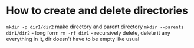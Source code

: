 # How to create and delete directories

`mkdir -p dir1/dir2` make directory and parent directory
`mkdir --parents dir1/dir2` - long form
`rm -rf dir1` - recursively delete, delete it any everything in it, dir doesn't have to be empty like usual
